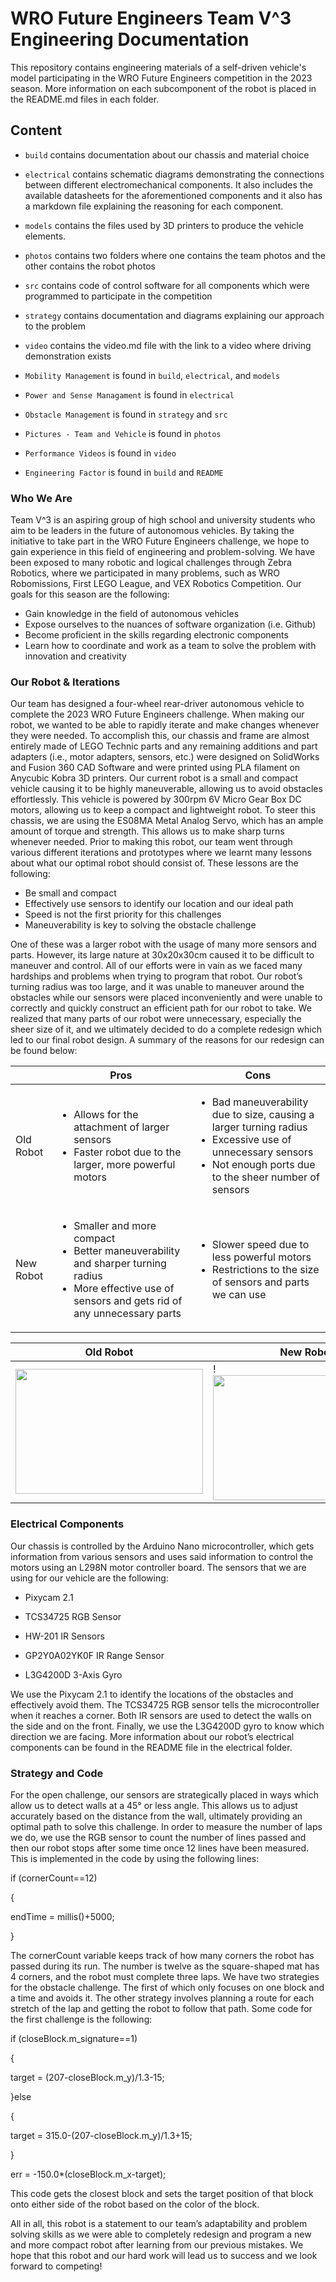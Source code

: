 WRO Future Engineers Team V^3 Engineering Documentation
====

This repository contains engineering materials of a self-driven vehicle's model participating in the WRO Future Engineers competition in the 2023 season. More information on each subcomponent of the robot is placed in the README.md files in each folder.

## Content
* `build` contains documentation about our chassis and material choice
* `electrical` contains schematic diagrams demonstrating the connections between different electromechanical components. It also includes the available datasheets for the aforementioned components and it also has a markdown file explaining the reasoning for each component.
* `models` contains the files used by 3D printers to produce the vehicle elements.
* `photos` contains two folders where one contains the team photos and the other contains the robot photos
* `src` contains code of control software for all components which were programmed to participate in the competition
* `strategy` contains documentation and diagrams explaining our approach to the problem
* `video` contains the video.md file with the link to a video where driving demonstration exists

* `Mobility Management` is found in `build`, `electrical`, and `models`
* `Power and Sense Managament` is found in `electrical`
* `Obstacle Management` is found in `strategy` and `src`
* `Pictures - Team and Vehicle` is found in `photos`
* `Performance Videos` is found in `video`
* `Engineering Factor` is found in `build` and `README`


### Who We Are
Team V^3 is an aspiring group of high school and university students who aim to be leaders in the future of autonomous vehicles. By taking the initiative to take part in the WRO Future Engineers challenge, we hope to gain experience in this field of engineering and problem-solving. We have been exposed to many robotic and logical challenges through Zebra Robotics, where we participated in many problems, such as WRO Robomissions, First LEGO League, and VEX Robotics Competition. Our goals for this season are the following:
- Gain knowledge in the field of autonomous vehicles
- Expose ourselves to the nuances of software organization (i.e. Github)
- Become proficient in the skills regarding electronic components
- Learn how to coordinate and work as a team to solve the problem with innovation and creativity

### Our Robot & Iterations
Our team has designed a four-wheel rear-driver autonomous vehicle to complete the 2023 WRO Future Engineers challenge. When making our robot, we wanted to be able to rapidly iterate and make changes whenever they were needed. To accomplish this, our chassis and frame are almost entirely made of LEGO Technic parts and any remaining additions and part adapters (i.e., motor adapters, sensors, etc.) were designed on SolidWorks and Fusion 360 CAD Software and were printed using PLA filament on Anycubic Kobra 3D printers. Our current robot is a small and compact vehicle causing it to be highly maneuverable, allowing us to avoid obstacles effortlessly. This vehicle is powered by 300rpm 6V Micro Gear Box DC motors, allowing us to keep a compact and lightweight robot. To steer this chassis, we are using the ES08MA Metal Analog Servo, which has an ample amount of torque and strength. This allows us to make sharp turns whenever needed.
Prior to making this robot, our team went through various different iterations and prototypes where we learnt many lessons about what our optimal robot should consist of. These lessons are the following:
- Be small and compact
- Effectively use sensors to identify our location and our ideal path
- Speed is not the first priority for this challenges
- Maneuverability is key to solving the obstacle challenge

One of these was a larger robot with the usage of many more sensors and parts. However, its large nature at 30x20x30cm caused it to be difficult to maneuver and control. All of our efforts were in vain as we faced many hardships and problems when trying to program that robot. Our robot’s turning radius was too large, and it was unable to maneuver around the obstacles while our sensors were placed inconveniently and were unable to correctly and quickly construct an efficient path for our robot to take. We realized that many parts of our robot were unnecessary, especially the sheer size of it, and we ultimately decided to do a complete redesign which led to our final robot design. A summary of the reasons for our redesign can be found below:

|   | Pros | Cons |
| - | ----------| ----------|
| Old Robot | <ul><li>Allows for the attachment of larger sensors</li><li>Faster robot due to the larger, more powerful motors</li></ul> | <ul><li>Bad maneuverability due to size, causing a larger turning radius</li><li>Excessive use of unnecessary sensors</li><li>Not enough ports due to the sheer number of sensors</li></ul> |
| New Robot | <ul><li>Smaller and more compact</li><li>Better maneuverability and sharper turning radius</li><li>More effective use of sensors and gets rid of any unnecessary parts</li></ul> | <ul><li>Slower speed due to less powerful motors</li><li>Restrictions to the size of sensors and parts we can use</li></ul> |

| Old Robot | New Robot |
| --------- | --------- |
| <img src="https://github.com/VedantGithub123/WRO-2023-FE/assets/112735969/857241b9-94ba-453f-89ac-cdbb4481c77c" width="300" height="200" /> | !<img src="https://github.com/VedantGithub123/WRO-2023-FE/assets/112735969/5507bb85-d2db-4309-833f-36882c81d8dc" width="300" height="200" /> |

### Electrical Components
Our chassis is controlled by the Arduino Nano microcontroller, which gets information from various sensors and uses said information to control the motors using an L298N motor controller board. The sensors that we are using for our vehicle are the following:
- Pixycam 2.1
- TCS34725 RGB Sensor

- HW-201 IR Sensors
- GP2Y0A02YK0F IR Range Sensor
- L3G4200D 3-Axis Gyro

We use the Pixycam 2.1 to identify the locations of the obstacles and effectively avoid them. The TCS34725 RGB sensor tells the microcontroller when it reaches a corner. Both IR sensors are used to detect the walls on the side and on the front. Finally, we use the L3G4200D gyro to know which direction we are facing. More information about our robot’s electrical components can be found in the README file in the electrical folder.

### Strategy and Code
For the open challenge, our sensors are strategically placed in ways which allow us to detect walls at a 45° or less angle. This allows us to adjust accurately based on the distance from the wall, ultimately providing an optimal path to solve this challenge. In order to measure the number of laps we do, we use the RGB sensor to count the number of lines passed and then our robot stops after some time once 12 lines have been measured. This is implemented in the code by using the following lines:

if (cornerCount==12)

{

  endTime = millis()+5000;
  
}

The cornerCount variable keeps track of how many corners the robot has passed during its run. The number is twelve as the square-shaped mat has 4 corners, and the robot must complete three laps.
We have two strategies for the obstacle challenge. The first of which only focuses on one block and a time and avoids it. The other strategy involves planning a route for each stretch of the lap and getting the robot to follow that path. Some code for the first challenge is the following:

if (closeBlock.m_signature==1)

{

target = (207-closeBlock.m_y)/1.3-15;

}else

{

target = 315.0-(207-closeBlock.m_y)/1.3+15;

}

err = -150.0*(closeBlock.m_x-target);

This code gets the closest block and sets the target position of that block onto either side of the robot based on the color of the block.

All in all, this robot is a statement to our team’s adaptability and problem solving skills as we were able to completely redesign and program a new and more compact robot after learning from our previous mistakes. We hope that this robot and our hard work will lead us to success and we look forward to competing!

